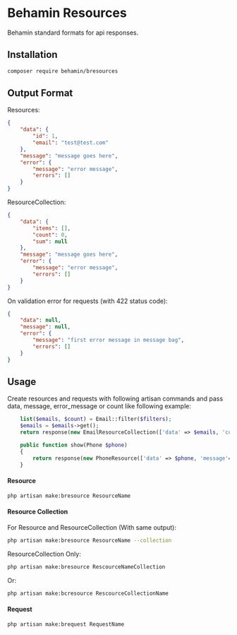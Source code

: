 # Behamin Resources

Behamin standard formats for api responses.

## Installation
```bash
composer require behamin/bresources
```

## Output Format
Resources:
```json
{
    "data": {
        "id": 1,
        "email": "test@test.com"
    },
    "message": "message goes here",
    "error": {
        "message": "error message",
        "errors": []
    }
}
```
ResourceCollection:
```json
{
    "data": {
        "items": [],
        "count": 0,
        "sum": null
    },
    "message": "message goes here",
    "error": {
        "message": "error message",
        "errors": []
    }
}
```
On validation error for requests (with 422 status code):
```json
{
    "data": null,
    "message": null,
    "error": {
        "message": "first error message in message bag",
        "errors": []
    }
}
```

## Usage
Create resources and requests with following artisan commands and pass data, message, error_message or count like following example:

```php
    list($emails, $count) = Email::filter($filters);
    $emails = $emails->get();
    return response(new EmailResourceCollection(['data' => $emails, 'count' => $count]));
```

```php
    public function show(Phone $phone)
    {
        return response(new PhoneResource(['data' => $phone, 'message'=> 'phone info.']));
    }
```
 
#### Resource
```bash
php artisan make:bresource ResourceName
```

#### Resource Collection
For Resource and ResourceCollection (With same output):
```bash
php artisan make:bresource ResourceName --collection
```
ResourceCollection Only:
```bash
php artisan make:bresource RescourceNameCollection
```
Or:
```bash
php artisan make:bcresource RescourceCollectionName
```
#### Request
```bash
php artisan make:brequest RequestName
```

